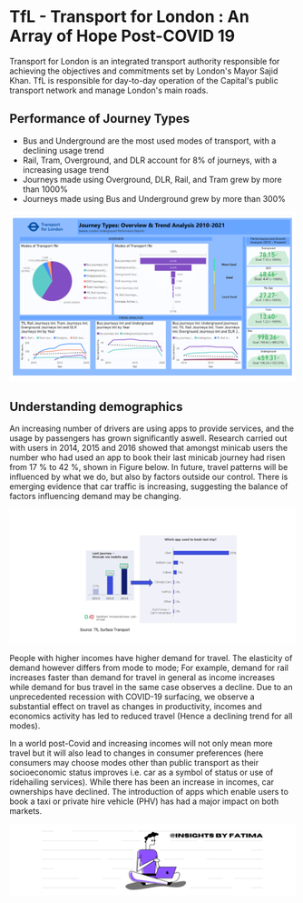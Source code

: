 # TfL - Transport for London : An Array of Hope Post-COVID 19 
Transport for London is an integrated transport authority responsible for achieving the objectives and commitments set by London's Mayor Sajid Khan. TfL is responsible for day-to-day operation of the Capital's public transport network and manage London's main roads.

## Performance of Journey Types
- Bus and Underground are the most used modes of transport, with a declining usage trend
- Rail, Tram, Overground, and DLR account for 8% of journeys, with a increasing usage trend
- Journeys made using Overground, DLR, Rail, and Tram grew by more than 1000%
- Journeys made using Bus and Underground grew by more than 300%

![](viz/TfL-Overview_and_Trend_Analysis.png)

## Understanding demographics
An increasing number of drivers are using apps to provide services, and the usage by passengers has grown significantly aswell. Research carried out with users in 2014, 2015 and 2016 showed that amongst minicab users the number who had used an app to book their last minicab journey had risen from 17 % to 42 %, shown in Figure below. In future, travel patterns will be influenced by what we do, but also by factors outside our control. There is emerging evidence that car traffic is increasing, suggesting the balance of factors influencing demand may be changing.

![](viz/researchrectfl.png)

People with higher incomes have higher demand for travel. The elasticity of demand however differs from mode to mode; For example, demand for rail increases faster than demand for travel in general as income increases while demand for bus travel in the same case observes a decline. Due to an unprecedented recession with COVID-19 surfacing, we observe a substantial effect on travel as changes in productivity, incomes and economics activity has led to reduced travel (Hence a declining trend for all modes). 

In a world post-Covid and increasing incomes will not only mean more travel but it will also lead to changes in consumer preferences (here consumers may choose modes other than public transport as their socioeconomic status improves i.e. car as a symbol of status or use of ridehailing services). While there has been an increase in incomes, car ownerships have declined. The introduction of apps which enable users to book a taxi or private hire vehicle (PHV) has had a major impact on both markets. 

![](viz/mybanner.png)

